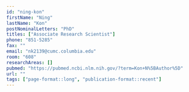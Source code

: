 ```yaml
---
id: "ning-kon"
firstName: "Ning"
lastName: "Kon"
postNominalLetters: "PhD"
titles: ["Associate Research Scientist"]
phone: "851-5285"
fax: ""
email: "nk2139@cumc.columbia.edu"
room: "608"
researchAreas: []
pubmed: "https://pubmed.ncbi.nlm.nih.gov/?term=Kon+N%5BAuthor%5D"
url: ""
tags: ["page-format::long", "publication-format::recent"]
---
```

